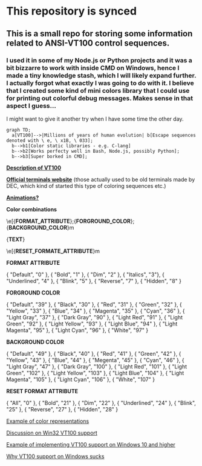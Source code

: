 # This repository is synced

## This is a small repo for storing some information related to ANSI-VT100 control sequences.

### I used it in some of my Node.js or Python projects and it was a bit bizzarre to work with inside CMD on Windows, hence I made a tiny knowledge stash, which I will likely expand further. I actually forgot what exactly I was going to do with it. I believe that I created some kind of mini colors library that I could use for printing out colorful debug messages. Makes sense in that aspect I guess...

I might want to give it another try when I have some time the other day.

```mermaid
graph TD;
  a[VT100]-->|Millions of years of human evolution| b[Escape sequences denoted with \ e, \ x1B, \ 033];
  b-->b1[Color static libraries - e.g. C-lang]
  b-->b2[Works perfecty well in Bash, Node.js, possibly Python];
  b-->b3[Super borked in CMD];
```
[**Description of VT100**](https://misc.flogisoft.com/bash/tip_colors_and_formatting)

[**Official terminals website**](https://vt100.net) (those actually used to be old terminals made by DEC, which kind of started this type of coloring sequences etc.)

[**Animations?**](https://klipkyle.gitlab.io/blog/2017-10-22-vt100-ani.html)

**Color combinations**
>>>
\e[{**FORMAT_ATTRIBUTE**};{**FORGROUND_COLOR**};{**BACKGROUND_COLOR**}m

{**TEXT**}

\e[{**RESET_FORMATE_ATTRIBUTE**}m
>>>

**FORMAT ATTRIBUTE**
>>>
 { "Default", "0" },
 { "Bold", "1" },
 { "Dim", "2" },
 { "Italics", "3"},
 { "Underlined", "4" },
 { "Blink", "5" },
 { "Reverse", "7" },
 { "Hidden", "8" }
>>>
**FORGROUND COLOR**
>>>
 { "Default", "39" },
 { "Black", "30" },
 { "Red", "31" },
 { "Green", "32" },
 { "Yellow", "33" },
 { "Blue", "34" },
 { "Magenta", "35" },
 { "Cyan", "36" },
 { "Light Gray", "37" },
 { "Dark Gray", "90" },
 { "Light Red", "91" },
 { "Light Green", "92" },
 { "Light Yellow", "93" },
 { "Light Blue", "94" },
 { "Light Magenta", "95" },
 { "Light Cyan", "96" },
 { "White", "97" }
>>>
**BACKGROUND COLOR**
>>>
 { "Default", "49" },
 { "Black", "40" },
 { "Red", "41" },
 { "Green", "42" },
 { "Yellow", "43" },
 { "Blue", "44" },
 { "Megenta", "45" },
 { "Cyan", "46" },
 { "Light Gray", "47" },
 { "Dark Gray", "100" },
 { "Light Red", "101" },
 { "Light Green", "102" },
 { "Light Yellow", "103" },
 { "Light Blue", "104" },
 { "Light Magenta", "105" },
 { "Light Cyan", "106" },
 { "White", "107" }
>>>
**RESET FORMAT ATTRIBUTE**
>>>
 { "All", "0" },
 { "Bold", "21" },
 { "Dim", "22" },
 { "Underlined", "24" },
 { "Blink", "25" },
 { "Reverse", "27" },
 { "Hidden", "28" }
>>>
[Example of color representations](https://gist.github.com/Prakasaka/219fe5695beeb4d6311583e79933a009)

[Discussion on Win32 VT100 support](https://stackoverflow.com/questions/16755142/how-to-make-win32-console-recognize-ansi-vt100-escape-sequences)

[Example of implementing VT100 support on Windows 10 and higher](https://solarianprogrammer.com/2019/04/08/c-programming-ansi-escape-codes-windows-macos-linux-terminals/)

[Why VT100 support on Windows sucks](https://stackoverflow.com/questions/51680709/colored-text-output-in-powershell-console-using-ansi-vt100-codes)
